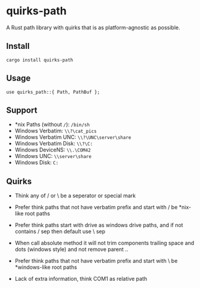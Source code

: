 # quirks-path

A Rust path library with quirks that is as platform-agnostic as possible.

## Install

```shell
cargo install quirks-path
```

## Usage

```
use quirks_path::{ Path, PathBuf };
```

## Support

- *nix Paths (without `/`): `/bin/sh`
- Windows Verbatim: `\\?\cat_pics`
- Windows Verbatim UNC: `\\?\UNC\server\share`
- Windows Verbatim Disk: `\\?\C:`
- Windows DeviceNS: `\\.\COM42`
- Windows UNC: `\\server\share`
- Windows Disk: `C:`

## Quirks

- Think any of / or \ be a seperator or special mark

- Prefer think paths that not have verbatim prefix and start with / be *nix-like root paths

- Prefer think paths start with drive as windows drive paths, and if not contains / sep then default use \ sep

- When call absolute method it will not trim components trailing space and dots (windows style) and not remove parent ..

- Prefer think paths that not have verbatim prefix and start with \\ be *windows-like root paths

- Lack of extra information, think COM1 as relative path
